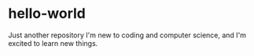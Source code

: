 # hello-world
Just another repository
I'm new to coding and computer science, and I'm excited to learn new things.
